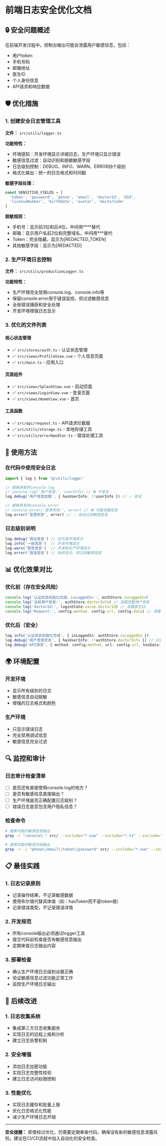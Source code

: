 # 前端日志安全优化文档

## 🔒 安全问题概述

在前端开发过程中，控制台输出可能会泄露用户敏感信息，包括：
- 用户token
- 手机号码
- 邮箱地址
- 医生ID
- 个人身份信息
- API请求和响应数据

## 🛡️ 优化措施

### 1. 创建安全日志管理工具

**文件：** `src/utils/logger.ts`

**功能特性：**
- 环境感知：开发环境显示详细日志，生产环境只显示错误
- 敏感信息过滤：自动识别和脱敏敏感字段
- 日志级别控制：DEBUG、INFO、WARN、ERROR四个级别
- 格式化输出：统一的日志格式和时间戳

**敏感字段处理：**
```typescript
const SENSITIVE_FIELDS = [
  'token', 'password', 'phone', 'email', 'doctorId', 'DId',
  'licenseNumber', 'birthDate', 'avatar', 'doctorCode'
]
```

**脱敏规则：**
- 手机号：显示前3位和后4位，中间用****替代
- 邮箱：显示用户名前2位和完整域名，中间用***替代
- Token：完全隐藏，显示为[REDACTED_TOKEN]
- 其他敏感字段：显示为[REDACTED]

### 2. 生产环境日志控制

**文件：** `src/utils/productionLogger.ts`

**功能特性：**
- 生产环境完全禁用console.log、console.info等
- 保留console.error用于错误监控，但过滤敏感信息
- 全局错误捕获和安全处理
- 开发环境增强日志显示

### 3. 优化的文件列表

#### 核心状态管理
- ✅ `src/stores/auth.ts` - 认证状态管理
- ✅ `src/views/ProfileView.vue` - 个人信息页面
- ✅ `src/main.ts` - 应用入口

#### 页面组件
- ✅ `src/views/SplashView.vue` - 启动页面
- ✅ `src/views/LoginView.vue` - 登录页面
- ✅ `src/views/HomeView.vue` - 首页

#### 工具函数
- ✅ `src/api/request.ts` - API请求拦截器
- ✅ `src/utils/storage.ts` - 本地存储工具
- ✅ `src/utils/errorHandler.ts` - 错误处理工具

## 🔧 使用方法

### 在代码中使用安全日志

```typescript
import { log } from '@/utils/logger'

// 替换原有的console.log
// console.log('用户信息:', userInfo) // ❌ 不安全
log.debug('用户信息加载', { hasUserInfo: !!userInfo }) // ✅ 安全

// 替换原有的console.error
// console.error('登录失败:', error) // ❌ 可能泄露信息
log.error('登录失败', error) // ✅ 自动过滤敏感信息
```

### 日志级别说明

```typescript
log.debug('调试信息') // 仅开发环境显示
log.info('一般信息')  // 开发环境显示
log.warn('警告信息')  // 开发和生产环境显示
log.error('错误信息') // 始终显示，但过滤敏感信息
```

## 📊 优化效果对比

### 优化前（存在安全风险）
```javascript
console.log('认证状态初始化完成，isLoggedIn:', authStore.isLoggedIn)
console.log('当前用户信息:', authStore.doctorInfo) // 泄露完整用户信息
console.log('doctorId:', loginState.value.doctorId) // 泄露医生ID
console.log('Request:', config.method, config.url, config.data) // 泄露请求数据
```

### 优化后（安全）
```typescript
log.info('认证状态初始化完成', { isLoggedIn: authStore.isLoggedIn })
log.debug('用户信息状态', { hasUserInfo: !!authStore.doctorInfo }) // 只显示是否存在
log.debug('API请求', { method: config.method, url: config.url, hasData: !!config.data })
```

## 🌍 环境配置

### 开发环境
- 显示所有级别的日志
- 敏感信息自动脱敏
- 增强的日志格式和颜色

### 生产环境
- 只显示错误日志
- 完全禁用调试信息
- 敏感信息完全过滤

## 🔍 监控和审计

### 日志审计检查清单

- [ ] 是否还有直接使用console.log的地方？
- [ ] 是否有敏感信息直接输出？
- [ ] 生产环境是否正确配置日志级别？
- [ ] 错误日志是否包含用户隐私信息？

### 检查命令

```bash
# 搜索可能的敏感信息输出
grep -r "console\." src/ --include="*.vue" --include="*.ts" --include="*.js"

# 搜索可能的敏感字段输出
grep -r -i "phone\|email\|token\|password" src/ --include="*.vue" --include="*.ts"
```

## 📋 最佳实践

### 1. 日志记录原则
- 记录操作结果，不记录敏感数据
- 使用布尔值代替具体值（如：hasToken而不是token值）
- 记录错误类型，不记录错误详情

### 2. 开发规范
- 所有console输出必须通过logger工具
- 提交代码前检查是否有敏感信息输出
- 定期审查日志输出内容

### 3. 部署检查
- 确认生产环境日志级别设置正确
- 验证敏感信息过滤功能正常工作
- 监控生产环境日志输出

## 🚀 后续改进

### 1. 日志收集系统
- 集成第三方日志收集服务
- 实现日志的远程上报和分析
- 建立日志告警机制

### 2. 安全增强
- 添加日志加密功能
- 实现日志完整性校验
- 建立日志访问权限控制

### 3. 性能优化
- 实现日志缓存和批量上报
- 优化日志格式化性能
- 减少生产环境日志开销

---

**安全提醒：** 即使经过优化，仍需要定期审查代码，确保没有新的敏感信息泄露风险。建议在CI/CD流程中加入自动化的安全检查。